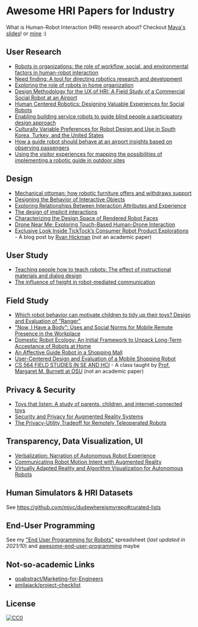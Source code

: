 # Awesome HRI Papers for Industry

What is Human-Robot Interaction (HRI) research about? Checkout [Maya's slides](https://homes.cs.washington.edu/~todorov/courses/cseP590/07_HRI.pdf)! or [mine](https://speakerdeck.com/mikechung/iterative-design-of-robot-services-in-wild) :)

## User Research

- [Robots in organizations: the role of workflow, social, and environmental factors in human-robot interaction](https://www.sunyoungkim.org/class/old/ede_sp17/readings/Week6_RobotsinOrganizations.pdf)
- [Need finding: A tool for directing robotics research and development](http://www.leilatakayama.org/downloads/Takayama.NeedFindingWorkshop_RSS2011.pdf)
- [Exploring the role of robots in home organization](https://www.researchgate.net/profile/Caroline-Pantofaru/publication/229068197_Exploring_the_role_of_robots_in_home_organization/links/5422100f0cf26120b7a00fca/Exploring-the-role-of-robots-in-home-organization.pdf)
- [Design Methodology for the UX of HRI: A Field Study of a Commercial Social Robot at an Airport](https://www.researchgate.net/profile/Meg-Tonkin/publication/322353247_Design_Methodology_for_the_UX_of_HRI_A_Field_Study_of_a_Commercial_Social_Robot_at_an_Airport/links/5b173bc7aca272d24cc3c578/Design-Methodology-for-the-UX-of-HRI-A-Field-Study-of-a-Commercial-Social-Robot-at-an-Airport.pdf)
- [Human Centered Robotics: Designing Valuable Experiences for Social Robots](http://socialrobotsinthewild.org/wp-content/uploads/2018/02/HRI-SRW_2018_paper_2.pdf)
- [Enabling building service robots to guide blind people a participatory design approach](https://homes.cs.washington.edu/~mcakmak/pdfs/2016/azenkot2016hri.pdf)
- [Culturally Variable Preferences for Robot Design and Use in South Korea, Turkey, and the United States](https://thrish.org/wp-content/uploads/2018/11/Culturally-variable-preferenaces-for-robot-design.pdf)
- [How a guide robot should behave at an airport insights based on observing passengers](http://spencer.eu/papers/joosseCTIT15.pdf)
- [Using the visitor experiences for mapping the possibilities of implementing a robotic guide in outdoor sites](https://ieeexplore.ieee.org/abstract/document/6343889)

## Design

- [Mechanical ottoman: how robotic furniture offers and withdraws support](https://vimeo.com/114106164)
- [Designing the Behavior of Interactive Objects](https://www.researchgate.net/profile/Nikolas-Martelaro/publication/311491451_Designing_the_Behavior_of_Interactive_Objects/links/5aa5eab50f7e9badd9ab5e98/Designing-the-Behavior-of-Interactive-Objects.pdf)
- [Exploring Relationships Between Interaction Attributes and Experience](https://www.researchgate.net/profile/Sarah-Diefenbach/publication/257197162_Exploring_Relationships_Between_Interaction_Attributes_and_Experience/links/00b7d5249c79cdec59000000/Exploring-Relationships-Between-Interaction-Attributes-and-Experience.pdf)
- [The design of implicit interactions](https://www.wendyju.com/publications/ImplicitInteraction-WJ.doc.pdf)
- [Characterizing the Design Space of Rendered Robot Faces](https://par.nsf.gov/servlets/purl/10067196)
- [Drone Near Me: Exploring Touch-Based Human-Drone Interaction](https://hci.stanford.edu/publications/2017/dronenearme/drone_near_me.pdf)
- [Exclusive Look Inside TickTock’s Consumer Robot Product Explorations](https://medium.com/@ryanhickman/exclusive-look-inside-ticktocks-consumer-robot-product-explorations-38ae7e494403) - A blog post by [Ryan Hickman](https://twitter.com/ryanmhickman) (not an academic paper)

## User Study

- [Teaching people how to teach robots: The effect of instructional materials and dialog design](http://www.leilatakayama.org/downloads/Takayama.PbD_HRI2014_prepress.pdf)
- [The influence of height in robot-mediated communication](http://web.tuat.ac.jp/~gvlab/ronbun/ReadingGroupHCR/The%20Influence%20of%20Height%20in%20Robot-Mediated%20Communication.pdf)

## Field Study

- [Which robot behavior can motivate children to tidy up their toys? Design and Evaluation of "Ranger"](https://academia.skadge.org/publis/fink2014which.pdf)
- ["Now, I Have a Body": Uses and Social Norms for Mobile Remote Presence in the Workplace](https://hai.ischool.utexas.edu/Publication/Paper%20PDFs/2011-CHI-telepresence.pdf)
- [Domestic Robot Ecology: An Initial Framework to Unpack Long-Term Acceptance of Robots at Home](http://www.hichristensen.com/hic-papers/SORO_2010.pdf)
- [An Affective Guide Robot in a Shopping Mall](http://citeseerx.ist.psu.edu/viewdoc/download?doi=10.1.1.152.3428&rep=rep1&type=pdf)
- [User-Centered Design and Evaluation of a Mobile Shopping Robot](https://www.nicola-doering.de/wp-content/uploads/2014/08/D%C3%B6ring-P%C3%B6schl-Gross-Bley-Martin-Boehme-2015-User-Centerd-Design-and-Evaluation-of-a-Mobile-Shopping-Robot.pdf)
- [CS 564 FIELD STUDIES IN SE AND HCI](https://classes.engr.oregonstate.edu/eecs/winter2021/cs564/) - A class taught by [Prof. Margaret M. Burnett at OSU](https://web.engr.oregonstate.edu/~burnett/) (not an academic paper)

## Privacy & Security

- [Toys that listen: A study of parents, children, and internet-connected toys](https://digitalcommons.law.uw.edu/cgi/viewcontent.cgi?article=1002&context=techlab)
- [Security and Privacy for Augmented Reality Systems](https://homes.cs.washington.edu/~yoshi/papers/arsec-cacm2014-preprint.pdf)
- [The Privacy-Utility Tradeoff for Remotely Teleoperated Robots](https://hcrlab.cs.washington.edu/assets/pdfs/2015/butler2015hri.pdf)

## Transparency, Data Visualization, UI

- [Verbalization: Narration of Autonomous Robot Experience](https://www.ijcai.org/Proceedings/16/Papers/127.pdf)
- [Communicating Robot Motion Intent with Augmented Reality](https://www.researchgate.net/profile/Hooman-Hedayati/publication/323595221_Communicating_Robot_Motion_Intent_with_Augmented_Reality/links/5abbed870f7e9bfc04559830/Communicating-Robot-Motion-Intent-with-Augmented-Reality.pdf)
- [Virtually Adapted Reality and Algorithm Visualization for Autonomous Robots](http://www.cs.cmu.edu/~mmv/papers/16robocup-danny.pdf)

## Human Simulators & HRI Datasets

See https://github.com/mjyc/dudewhereismyrepo#curated-lists

## End-User Programming

See my ["End User Programming for Robots"](https://docs.google.com/spreadsheets/d/1rl0oc0k0RJZSLr9KGUZBfRkND4sMzNRgZ-AhTou_Yvs/edit?usp=sharing) spreadsheet (_last updated in 2021/10_) and [awesome-end-user-programming](https://github.com/mjyc/awesome-end-user-programming) maybe

## Not-so-academic Links

- [goabstract/Marketing-for-Engineers](https://github.com/goabstract/Marketing-for-Engineers)
- [amilajack/project-checklist](https://github.com/amilajack/project-checklist)

## License

[![CC0](https://licensebuttons.net/p/zero/1.0/88x31.png)](http://creativecommons.org/publicdomain/zero/1.0/)
